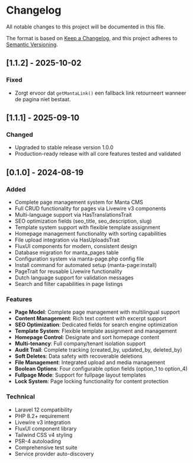 # Changelog

All notable changes to this project will be documented in this file.

The format is based on [Keep a Changelog](https://keepachangelog.com/en/1.0.0/),
and this project adheres to [Semantic Versioning](https://semver.org/spec/v2.0.0.html).

## [1.1.2] - 2025-10-02

### Fixed

- Zorgt ervoor dat `getMantaLink()` een fallback link retourneert wanneer de pagina niet bestaat.

## [1.1.1] - 2025-09-10

### Changed

- Upgraded to stable release version 1.0.0
- Production-ready release with all core features tested and validated

## [0.1.0] - 2024-08-19

### Added

- Complete page management system for Manta CMS
- Full CRUD functionality for pages via Livewire v3 components
- Multi-language support via HasTranslationsTrait
- SEO optimization fields (seo_title, seo_description, slug)
- Template system support with flexible template assignment
- Homepage management functionality with sorting capabilities
- File upload integration via HasUploadsTrait
- FluxUI components for modern, consistent design
- Database migration for manta_pages table
- Configuration system via manta-page.php config file
- Install command for automated setup (manta-page:install)
- PageTrait for reusable Livewire functionality
- Dutch language support for validation messages
- Search and filter capabilities in page listings

### Features

- **Page Model**: Complete page management with multilingual support
- **Content Management**: Rich text content with excerpt support
- **SEO Optimization**: Dedicated fields for search engine optimization
- **Template System**: Flexible template assignment and management
- **Homepage Control**: Designate and sort homepage content
- **Multi-tenancy**: Full company/tenant isolation support
- **Audit Trail**: Complete tracking (created_by, updated_by, deleted_by)
- **Soft Deletes**: Data safety with recoverable deletions
- **File Management**: Integrated upload and media management
- **Boolean Options**: Four configurable option fields (option_1 to option_4)
- **Fullpage Mode**: Support for fullpage layout templates
- **Lock System**: Page locking functionality for content protection

### Technical

- Laravel 12 compatibility
- PHP 8.2+ requirement
- Livewire v3 integration
- FluxUI component library
- Tailwind CSS v4 styling
- PSR-4 autoloading
- Comprehensive test suite
- Service provider auto-discovery
